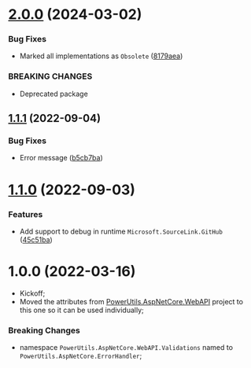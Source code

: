 # [2.0.0](https://github.com/TechNobre/PowerUtils.AspNetCore.ErrorHandler.Validations/compare/v1.1.1...v2.0.0) (2024-03-02)


### Bug Fixes

* Marked all implementations as `Obsolete` ([8179aea](https://github.com/TechNobre/PowerUtils.AspNetCore.ErrorHandler.Validations/commit/8179aeaf889feedb823e2fd6d051748d781dbd47))


### BREAKING CHANGES

* Deprecated package

## [1.1.1](https://github.com/TechNobre/PowerUtils.AspNetCore.ErrorHandler.Validations/compare/v1.1.0...v1.1.1) (2022-09-04)


### Bug Fixes

* Error message ([b5cb7ba](https://github.com/TechNobre/PowerUtils.AspNetCore.ErrorHandler.Validations/commit/b5cb7ba2bcf6b0cce986b2795da38b24ffd0a30a))

# [1.1.0](https://github.com/TechNobre/PowerUtils.AspNetCore.ErrorHandler.Validations/compare/v1.0.0...v1.1.0) (2022-09-03)


### Features

* Add support to debug in runtime `Microsoft.SourceLink.GitHub` ([45c51ba](https://github.com/TechNobre/PowerUtils.AspNetCore.ErrorHandler.Validations/commit/45c51ba70caa223218ad41b5ef05f7569c0b7bf9))

# 1.0.0 (2022-03-16)

- Kickoff;
- Moved the attributes from [PowerUtils.AspNetCore.WebAPI](https://github.com/TechNobre/PowerUtils.AspNetCore.WebAPI) project to this one so it can be used individually;


### Breaking Changes

- namespace `PowerUtils.AspNetCore.WebAPI.Validations` named to `PowerUtils.AspNetCore.ErrorHandler`;
